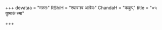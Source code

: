 +++
devataa = "मरुतः"
RShiH = "श्यावाश्व आत्रेयः"
ChandaH = "ककुप्"
title = "०५ युष्माकं स्मा"

+++
